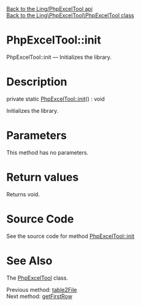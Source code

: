 [Back to the Ling/PhpExcelTool api](https://github.com/lingtalfi/PhpExcelTool/blob/master/doc/api/Ling/PhpExcelTool.md)<br>
[Back to the Ling\PhpExcelTool\PhpExcelTool class](https://github.com/lingtalfi/PhpExcelTool/blob/master/doc/api/Ling/PhpExcelTool/PhpExcelTool.md)


PhpExcelTool::init
================



PhpExcelTool::init — Initializes the library.




Description
================


private static [PhpExcelTool::init](https://github.com/lingtalfi/PhpExcelTool/blob/master/doc/api/Ling/PhpExcelTool/PhpExcelTool/init.md)() : void




Initializes the library.




Parameters
================

This method has no parameters.


Return values
================

Returns void.








Source Code
===========
See the source code for method [PhpExcelTool::init](https://github.com/lingtalfi/PhpExcelTool/blob/master/PhpExcelTool.php#L418-L421)


See Also
================

The [PhpExcelTool](https://github.com/lingtalfi/PhpExcelTool/blob/master/doc/api/Ling/PhpExcelTool/PhpExcelTool.md) class.

Previous method: [table2File](https://github.com/lingtalfi/PhpExcelTool/blob/master/doc/api/Ling/PhpExcelTool/PhpExcelTool/table2File.md)<br>Next method: [getFirstRow](https://github.com/lingtalfi/PhpExcelTool/blob/master/doc/api/Ling/PhpExcelTool/PhpExcelTool/getFirstRow.md)<br>

